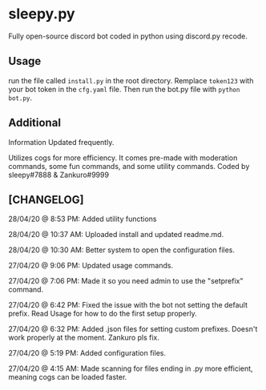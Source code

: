 # sleepy.py

Fully open-source discord bot coded in python using discord.py recode.

## Usage

run the file called `install.py` in the root directory. Remplace `token123` with your bot token in the `cfg.yaml` file.
Then run the bot.py file with `python bot.py`.
## Additional

Information Updated frequently.

Utilizes cogs for more efficiency.
It comes pre-made with moderation commands, some fun commands, and some utility commands.
Coded by sleepy#7888 & Zankuro#9999

## [CHANGELOG]

28/04/20 @ 8:53 PM: Added utility functions 


28/04/20 @ 10:37 AM: Uploaded install and updated readme.md.


28/04/20 @ 10:30 AM: Better system to open the configuration files.


27/04/20 @ 9:06 PM: Updated usage commands.


27/04/20 @ 7:06 PM: Made it so you need admin to use the "setprefix" command.


27/04/20 @ 6:42 PM: Fixed the issue with the bot not setting the default prefix. Read Usage for how to do the first setup properly.


27/04/20 @ 6:32 PM: Added .json files for setting custom prefixes. Doesn't work properly at the moment. Zankuro pls fix.


27/04/20 @ 5:19 PM: Added configuration files.  


27/04/20 @ 4:15 AM: Made scanning for files ending in .py more efficient, meaning cogs can be loaded faster.
